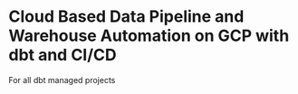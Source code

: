 # Cloud Based Data Pipeline and Warehouse Automation on GCP with dbt and CI/CD
For all dbt managed projects
